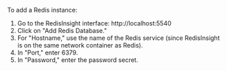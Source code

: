To add a Redis instance:

1. Go to the RedisInsight interface: http://localhost:5540
2. Click on "Add Redis Database." 
3. For "Hostname," use the name of the Redis service (since RedisInsight is on the same network container as Redis). 
4. In "Port," enter 6379. 
5. In "Password," enter the password secret.